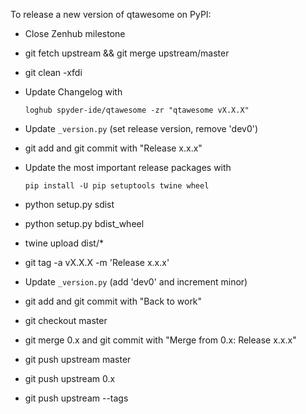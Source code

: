 To release a new version of qtawesome on PyPI:

* Close Zenhub milestone

* git fetch upstream && git merge upstream/master

* git clean -xfdi

* Update Changelog with

      loghub spyder-ide/qtawesome -zr "qtawesome vX.X.X"

* Update `_version.py` (set release version, remove 'dev0')

* git add and git commit with "Release x.x.x"

* Update the most important release packages with

      pip install -U pip setuptools twine wheel

* python setup.py sdist

* python setup.py bdist_wheel

* twine upload dist/*

* git tag -a vX.X.X -m 'Release x.x.x'

* Update `_version.py` (add 'dev0' and increment minor)

* git add and git commit with "Back to work"

* git checkout master

* git merge 0.x and git commit with "Merge from 0.x: Release x.x.x"

* git push upstream master

* git push upstream 0.x

* git push upstream --tags
